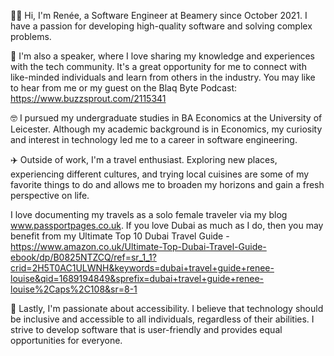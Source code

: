 👩‍💻 Hi, I'm  Renée, a Software Engineer at Beamery since October 2021. I have a passion for developing high-quality software and solving complex problems.

🎤 I'm also a speaker, where I love sharing my knowledge and experiences with the tech community. It's a great opportunity for me to connect with like-minded individuals and learn from others in the industry. You may like to hear from me or my guest on the Blaq Byte Podcast: https://www.buzzsprout.com/2115341 

🤓 I pursued my undergraduate studies in BA Economics at the University of Leicester. Although my academic background is in Economics, my curiosity and interest in technology led me to a career in software engineering.

✈️ Outside of work, I'm a travel enthusiast. Exploring new places, experiencing different cultures, and trying local cuisines are some of my favorite things to do and allows me to broaden my horizons and gain a fresh perspective on life. 

I love documenting my travels as a solo female traveler via my blog www.passportpages.co.uk. If you love Dubai as much as I do, then you may benefit from my Ultimate Top 10 Dubai Travel Guide - https://www.amazon.co.uk/Ultimate-Top-Dubai-Travel-Guide-ebook/dp/B0825NTZCQ/ref=sr_1_1?crid=2H5T0AC1ULWNH&keywords=dubai+travel+guide+renee-louise&qid=1689194849&sprefix=dubai+travel+guide+renee-louise%2Caps%2C108&sr=8-1

🤝 Lastly, I'm passionate about accessibility. I believe that technology should be inclusive and accessible to all individuals, regardless of their abilities. I strive to develop software that is user-friendly and provides equal opportunities for everyone.


